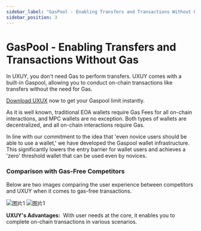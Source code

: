 ```yaml
---
sidebar_label: "GasPool - Enabling Transfers and Transactions Without Gas"
sidebar_position: 3
---
```


# GasPool - Enabling Transfers and Transactions Without Gas

In UXUY, you don't need Gas to perform transfers. UXUY comes with a built-in Gaspool, allowing you to conduct on-chain transactions like transfers without the need for Gas.

[Download UXUX](https://uxuy.com/zh-Hans/download) now to get your Gaspool limit instantly.

As it is well known, traditional EOA wallets require Gas Fees for all on-chain interactions, and MPC wallets are no exception. Both types of wallets are decentralized, and all on-chain interactions require Gas.

In line with our commitment to the idea that 'even novice users should be able to use a wallet,' we have developed the Gaspool wallet infrastructure. This significantly lowers the entry barrier for wallet users and achieves a 'zero' threshold wallet that can be used even by novices.

### Comparison with Gas-Free Competitors

Below are two images comparing the user experience between competitors and UXUY when it comes to gas-free transactions.

<div style={{overflow:"hidden", display: "flex", justifyContent:"space-around"}}>
      <img src="/img/products-wallet-section/gasPool.png" alt="图片1" style={{ width: "45%"}} />
      <img src="/img/products-wallet-section/gasPool-1.png" alt="图片1" style={{  width: "45%" }} />
</div>


>

**UXUY's Advantages:** &nbsp;With user needs at the core, it enables you to complete on-chain transactions in various scenarios.
